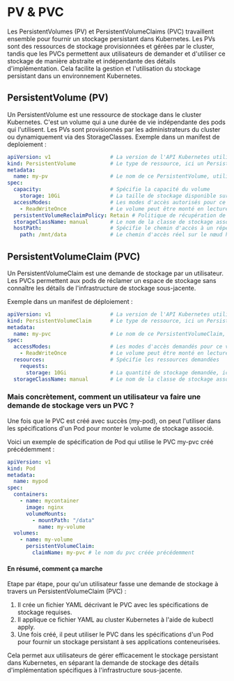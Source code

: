 # PV & PVC

Les PersistentVolumes (PV) et PersistentVolumeClaims (PVC) travaillent ensemble pour fournir un stockage persistant dans Kubernetes. Les PVs sont des ressources de stockage provisionnées et gérées par le cluster, tandis que les PVCs permettent aux utilisateurs de demander et d'utiliser ce stockage de manière abstraite et indépendante des détails d'implémentation. Cela facilite la gestion et l'utilisation du stockage persistant dans un environnement Kubernetes.

## PersistentVolume (PV)

Un PersistentVolume est une ressource de stockage dans le cluster Kubernetes. C'est un volume qui a une durée de vie indépendante des pods qui l'utilisent. Les PVs sont provisionnés par les administrateurs du cluster ou dynamiquement via des StorageClasses.
Exemple dans un manifest de deploiement :
```yaml
apiVersion: v1                   # La version de l'API Kubernetes utilisée pour créer cet objet PersistentVolume
kind: PersistentVolume           # Le type de ressource, ici un PersistentVolume (PV)
metadata:
  name: my-pv                    # Le nom de ce PersistentVolume, utilisé pour l'identifier dans le cluster
spec:
  capacity:                      # Spécifie la capacité du volume
    storage: 10Gi                # La taille de stockage disponible sur ce PV, ici 10 gigaoctets
  accessModes:                   # Les modes d'accès autorisés pour ce volume
    - ReadWriteOnce              # Le volume peut être monté en lecture-écriture par un seul nœud à la fois
  persistentVolumeReclaimPolicy: Retain # Politique de récupération de ce PV une fois que le PVC associé est supprimé; 'Retain' signifie que le PV reste disponible mais non réclamé
  storageClassName: manual       # Le nom de la classe de stockage associée à ce PV, utile pour le provisionnement dynamique
  hostPath:                      # Spécifie le chemin d'accès à un répertoire sur le nœud hôte (utilisé pour le stockage local)
    path: /mnt/data              # Le chemin d'accès réel sur le nœud hôte où les données seront stockées
```

## PersistentVolumeClaim (PVC)

Un PersistentVolumeClaim est une demande de stockage par un utilisateur. Les PVCs permettent aux pods de réclamer un espace de stockage sans connaître les détails de l'infrastructure de stockage sous-jacente.

Exemple dans un manifest de déploiement :
```yaml
apiVersion: v1                   # La version de l'API Kubernetes utilisée pour créer cet objet PersistentVolumeClaim
kind: PersistentVolumeClaim      # Le type de ressource, ici un PersistentVolumeClaim (PVC)
metadata:
  name: my-pvc                   # Le nom de ce PersistentVolumeClaim, utilisé pour l'identifier dans le cluster
spec:
  accessModes:                   # Les modes d'accès demandés pour ce volume
    - ReadWriteOnce              # Le volume peut être monté en lecture-écriture par un seul nœud à la fois
  resources:                     # Spécifie les ressources demandées
    requests:
      storage: 10Gi              # La quantité de stockage demandée, ici 10 gigaoctets
  storageClassName: manual       # Le nom de la classe de stockage associée à ce PVC, utilisé pour le provisionnement dynamique
```

### Mais concrètement, comment un utilisateur va faire une demande de stockage vers un PVC ?

Une fois que le PVC est créé avec succès (my-pod), on peut l'utiliser dans les spécifications d'un Pod pour monter le volume de stockage associé.

Voici un exemple de spécification de Pod qui utilise le PVC my-pvc créé précédemment :

```yaml
apiVersion: v1
kind: Pod
metadata:
  name: mypod
spec:
  containers:
    - name: mycontainer
      image: nginx
      volumeMounts:
        - mountPath: "/data"
          name: my-volume
  volumes:
    - name: my-volume
      persistentVolumeClaim:
        claimName: my-pvc # le nom du pvc créée précédemment
```

#### En résumé, comment ça marche

Etape par étape, pour qu'un utilisateur fasse une demande de stockage à travers un PersistentVolumeClaim (PVC) :

1. Il crée un fichier YAML décrivant le PVC avec les spécifications de stockage requises.
2. Il applique ce fichier YAML au cluster Kubernetes à l'aide de kubectl apply.
3. Une fois créé, il peut utiliser le PVC dans les spécifications d'un Pod pour fournir un stockage persistant à ses applications conteneurisées.

Cela permet aux utilisateurs de gérer efficacement le stockage persistant dans Kubernetes, en séparant la demande de stockage des détails d'implémentation spécifiques à l'infrastructure sous-jacente.